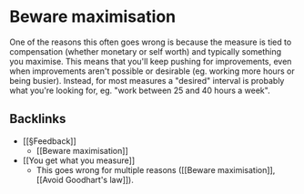 # Beware maximisation
One of the reasons this often goes wrong is because the measure is tied to compensation (whether monetary or self worth) and typically something you maximise. This means that you'll keep pushing for improvements, even when improvements aren't possible or desirable (eg. working more hours or being busier). Instead, for most measures a "desired" interval is probably what you're looking for, eg. "work between 25 and 40 hours a week".

<!-- #p1 -->

## Backlinks
* [[§Feedback]]
	* [[Beware maximisation]]
* [[You get what you measure]]
	* This goes wrong for multiple reasons ([[Beware maximisation]], [[Avoid Goodhart's law]]).

<!-- {BearID:5FDEC06D-C5DA-4A44-9FDF-B46DE93AB483-10019-000010208A476FB3} -->

